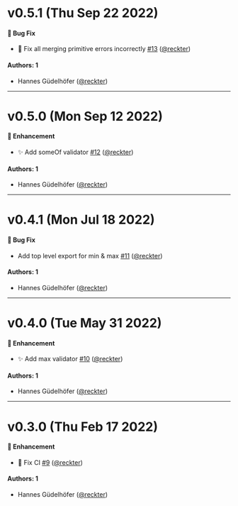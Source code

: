 # v0.5.1 (Thu Sep 22 2022)

#### 🐛 Bug Fix

- 🐛 Fix all merging primitive errors incorrectly [#13](https://github.com/opencreek/vlad/pull/13) ([@reckter](https://github.com/reckter))

#### Authors: 1

- Hannes Güdelhöfer ([@reckter](https://github.com/reckter))

---

# v0.5.0 (Mon Sep 12 2022)

#### 🚀 Enhancement

- :sparkles: Add someOf validator
  [#12](https://github.com/opencreek/vlad/pull/12)
  ([@reckter](https://github.com/reckter))

#### Authors: 1

- Hannes Güdelhöfer ([@reckter](https://github.com/reckter))

---

# v0.4.1 (Mon Jul 18 2022)

#### 🐛 Bug Fix

- Add top level export for min & max
  [#11](https://github.com/opencreek/vlad/pull/11)
  ([@reckter](https://github.com/reckter))

#### Authors: 1

- Hannes Güdelhöfer ([@reckter](https://github.com/reckter))

---

# v0.4.0 (Tue May 31 2022)

#### 🚀 Enhancement

- :sparkles: Add max validator [#10](https://github.com/opencreek/vlad/pull/10)
  ([@reckter](https://github.com/reckter))

#### Authors: 1

- Hannes Güdelhöfer ([@reckter](https://github.com/reckter))

---

# v0.3.0 (Thu Feb 17 2022)

#### 🚀 Enhancement

- :bug: Fix CI [#9](https://github.com/opencreek/vlad/pull/9)
  ([@reckter](https://github.com/reckter))

#### Authors: 1

- Hannes Güdelhöfer ([@reckter](https://github.com/reckter))

